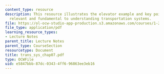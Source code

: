 ```yaml
---
content_type: resource
description: This resource illustrates the elevator example and key points which are
  relevant and fundamental to understanding transportation systems.
file: https://ol-ocw-studio-app-production.s3.amazonaws.com/courses/1-221j-transportation-systems-fall-2004/e5847bbb87dc03434ff696863ee3eb16_trans_sys_chap07.pdf
file_type: application/pdf
learning_resource_types:
- Lecture Notes
parent_title: Lecture Notes
parent_type: CourseSection
resourcetype: Document
title: trans_sys_chap07.pdf
type: OCWFile
uid: e5847bbb-87dc-0343-4ff6-96863ee3eb16
---
```

